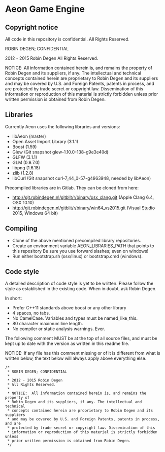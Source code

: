 Aeon Game Engine
==============

Copyright notice
--------------
All code in this repository is confidential.
All Rights Reserved.

ROBIN DEGEN; CONFIDENTIAL

2012 - 2015 Robin Degen
All Rights Reserved.

NOTICE:  All information contained herein is, and remains the property of
Robin Degen and its suppliers, if any. The intellectual and technical
concepts contained herein are proprietary to Robin Degen and its suppliers
and may be covered by U.S. and Foreign Patents, patents in process, and are
protected by trade secret or copyright law. Dissemination of this
information or reproduction of this material is strictly forbidden unless
prior written permission is obtained from Robin Degen.

Libraries
--------------
Currently Aeon uses the following libraries and versions:

- libAeon (master)
- Open Asset Import Library (3.1.1)
- Boost (1.59)
- Glew (Git snapshot glew-1.10.0-138-g9e3e40d)
- GLFW (3.1.1)
- GLM (0.9.7.0)
- libpng (1.6.18)
- zlib (1.2.8)
- libCurl (Git snapshot curl-7_44_0-57-g4963948, needed by libAeon)

Precompiled libraries are in Gitlab. They can be cloned from here:

- http://git.robindegen.nl/gitblit/r/binary/osx_clang.git (Apple Clang 6.4, OSX 10.10)
- http://git.robindegen.nl/gitblit/r/binary/win64_vs2015.git (Visual Studio 2015, Windows 64 bit)

Compiling
--------------

- Clone of the above mentioned precompiled library repositories.
- Create an environment variable AEON_LIBRARIES_PATH that points to this repository
  Be sure you use forward slashes; even on windows!
- Run either bootstrap.sh (osx/linux) or bootstrap.cmd (windows).

Code style
--------------
A detailed description of code style is yet to be written. Please follow the 
style as established in the existing code. When in doubt, ask Robin Degen.

In short:

- Prefer C++11 standards above boost or any other library
- 4 spaces, no tabs.
- No CamelCase. Variables and types must be named_like_this.
- 80 character maximum line length.
- No compiler or static analysis warnings. Ever.

The following comment MUST be at the top of all source files, and must be kept
up to date with the version as written in this readme file.

NOTICE:
If any file has this comment missing or of it is different from what is written 
below, the text below will always apply above everything else.

	/*
	 * ROBIN DEGEN; CONFIDENTIAL
	 *
	 * 2012 - 2015 Robin Degen
	 * All Rights Reserved.
	 *
	 * NOTICE:  All information contained herein is, and remains the property of
	 * Robin Degen and its suppliers, if any. The intellectual and technical
	 * concepts contained herein are proprietary to Robin Degen and its suppliers
	 * and may be covered by U.S. and Foreign Patents, patents in process, and are
	 * protected by trade secret or copyright law. Dissemination of this
	 * information or reproduction of this material is strictly forbidden unless
	 * prior written permission is obtained from Robin Degen.
	 */
